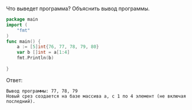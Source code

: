 Что выведет программа? Объяснить вывод программы.
```go
package main
import (
    "fmt"
)
func main() {
    a := [5]int{76, 77, 78, 79, 80}
    var b []int = a[1:4]
    fmt.Println(b)
	
}
```

Ответ:
```
Вывод программы: 77, 78, 79
Новый срез создается на базе массива а, с 1 по 4 элемент (не включая последний).
```